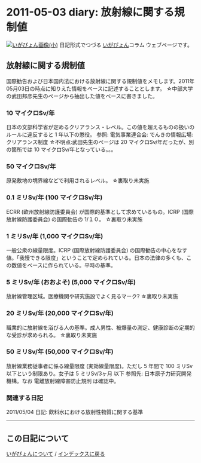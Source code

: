 2011-05-03 diary: 放射線に関する規制値
=====================================================================================================
[![いがぴょん画像(小)](https://igapyon.github.io/diary/images/iga200306s.jpg "いがぴょん")](https://igapyon.github.io/diary/memo/memoigapyon.html) 日記形式でつづる [いがぴょん](https://igapyon.github.io/diary/memo/memoigapyon.html)コラム ウェブページです。

## 放射線に関する規制値

国際勧告および日本国内法における放射線に関する規制値をメモします。2011年05月03日の時点に知りえた情報をベースに記述することとします。
☆中部大学の武田邦彦先生のページから抽出した値をベースに書きました。

### 10 マイクロSv/年

日本の文部科学省が定めるクリアランス・レベル。この値を超えるものの扱いのルールに違反すると 1 年以下の懲役。
参照: 電気事業連合会: でんきの情報広場: クリアランス制度
☆不明点:武田先生のページは 20 マイクロSv/年だったが、別の箇所では 10 マイクロSv/年となっている。。。

### 50 マイクロSv/年

原発敷地の境界線などで利用されるレベル。
☆裏取り未実施

### 0.1 ミリSv/年 (100 マイクロSv/年)

ECRR (欧州放射線防護委員会) が国際的基準として求めているもの。ICRP (国際放射線防護委員会) の国際勧告の 1/１０。
☆裏取り未実施

### 1 ミリSv/年 (1,000 マイクロSv/年)

一般公衆の線量限度。ICRP (国際放射線防護委員会) の国際勧告の中心をなす値。「我慢できる限度」ということで定められている。日本の法律の多くも、この数値をベースに作られている。平時の基準。

### 5 ミリSv/年 (おおよそ) (5,000 マイクロSv/年)

放射線管理区域。医療機関や研究施設でよく見るマーク?
☆裏取り未実施

### 20 ミリSv/年 (20,000 マイクロSv/年)

職業的に放射線を浴びる人の基準。成人男性、被爆量の測定、健康診断の定期的な受診が求められる。
☆裏取り未実施

### 50 ミリSv/年 (50,000 マイクロSv/年)

放射線業務従事者に係る線量限度 (実効線量限度)。ただし 5 年間で 100 ミリSv 以下という制限あり。女子は 5 ミリSv/3ヶ月 以下
参照先: 日本原子力研究開発機構。なお 電離放射線障害防止規則 は確認中。

### 関連する日記
2011/05/04 日記: 飲料水における放射性物質に関する基準


----------------------------------------------------------------------------------------------------

## この日記について
[いがぴょんについて](http://www.igapyon.jp/igapyon/diary/memo/memoigapyon.html) / [インデックスに戻る](https://igapyon.github.io/diary/idxall.html)
